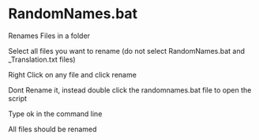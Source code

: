# RandomNames.bat
Renames Files in a folder

Select all files you want to rename (do not select RandomNames.bat and _Translation.txt files)

Right Click on any file and click rename

Dont Rename it, instead double click the randomnames.bat file to open the script

Type ok in the command line

All files should be renamed
